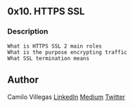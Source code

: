 ## 0x10. HTTPS SSL

### Description
    What is HTTPS SSL 2 main roles
    What is the purpose encrypting traffic
    What SSL termination means


## Author

Camilo Villegas [LinkedIn](https://www.linkedin.com/in/camilo-villegas-98a135158/)
[Medium](https://medium.com/@mrdoom)
[Twitter](https://twitter.com/mr_doomus)
